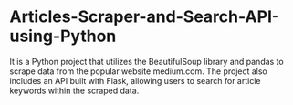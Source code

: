 # Articles-Scraper-and-Search-API-using-Python
It is a Python project that utilizes the BeautifulSoup library and pandas to scrape data from the popular website medium.com. The project also includes an API built with Flask, allowing users to search for article keywords within the scraped data.
